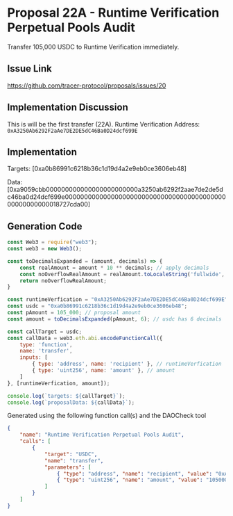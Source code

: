 # Proposal 22A - Runtime Verification Perpetual Pools Audit
Transfer 105,000 USDC to Runtime Verification immediately.

## Issue Link
https://github.com/tracer-protocol/proposals/issues/20

## Implementation Discussion
This is will be the first transfer (22A).
Runtime Verification Address: `0xA3250Ab6292F2aAe7DE2DE5dC46Ba0D24dcf699E`

## Implementation
Targets: [0xa0b86991c6218b36c1d19d4a2e9eb0ce3606eb48]

Data: [0xa9059cbb000000000000000000000000a3250ab6292f2aae7de2de5dc46ba0d24dcf699e00000000000000000000000000000000000000000000000000000018727cda00]

## Generation Code
```javascript
const Web3 = require("web3");
const web3 = new Web3();

const toDecimalsExpanded = (amount, decimals) => {
    const realAmount = amount * 10 ** decimals; // apply decimals
    const noOverflowRealAmount = realAmount.toLocaleString('fullwide', {useGrouping:false}); // return str (to prevent overflow) & remove scientific notation
    return noOverflowRealAmount;
}

const runtimeVerfication = "0xA3250Ab6292F2aAe7DE2DE5dC46Ba0D24dcf699E"
const usdc = "0xa0b86991c6218b36c1d19d4a2e9eb0ce3606eb48";
const pAmount = 105_000; // proposal amount
const amount = toDecimalsExpanded(pAmount, 6); // usdc has 6 decimals

const callTarget = usdc;
const callData = web3.eth.abi.encodeFunctionCall({
    type: 'function',
    name: 'transfer',
    inputs: [
        { type: 'address', name: 'recipient' }, // runtimeVerfication
        { type: 'uint256', name: 'amount' }, // amount
    ]
}, [runtimeVerfication, amount]);

console.log(`targets: ${callTarget}`);
console.log(`proposalData: ${callData}`);
```

Generated using the following function call(s) and the DAOCheck tool
```json
{
    "name": "Runtime Verification Perpetual Pools Audit",
    "calls": [
        {
            "target": "USDC",
            "name": "transfer",
            "parameters": [
                { "type": "address", "name": "recipient", "value": "0xA3250Ab6292F2aAe7DE2DE5dC46Ba0D24dcf699E" },
                { "type": "uint256", "name": "amount", "value": "105000000000" }
            ]
        }
    ]
}
```
